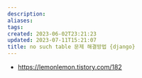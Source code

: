 ```yaml
---
description:
aliases: 
tags: 
created: 2023-06-02T23:21:23
updated: 2023-07-11T15:21:07
title: no such table 문제 해결방법 {django}
---
```

- https://lemonlemon.tistory.com/182
